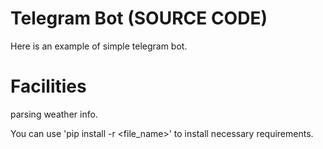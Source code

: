 # Telegram Bot (SOURCE CODE)
Here is an example of simple telegram bot.

# Facilities
parsing weather info.

You can use 'pip install -r <file_name>' to install necessary requirements.
